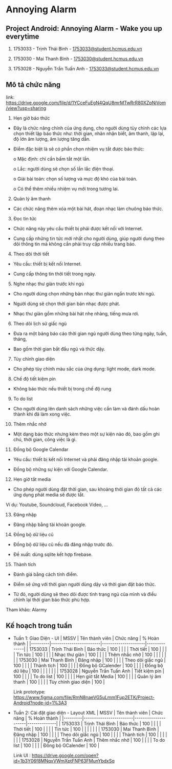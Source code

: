 # Annoying Alarm
## Project Android: Annoying Alarm - Wake you up everytime

1.  1753033 - Trịnh Thái Bình - 1753033@student.hcmus.edu.vn

2.  1753030 - Mai Thanh Bình - 1753030@student.hcmus.edu.vn

3.  1753028 - Nguyễn Trần Tuấn Anh - 1753033@student.hcmus.edu.vn

## Mô tả chức năng
link: https://drive.google.com/file/d/1YCceFuEgN4QqU8mrMTwRrR80XZpNjVom/view?usp=sharing

1. Hẹn giờ báo thức

* Đây là chức năng chính của ứng dụng, cho người dùng tùy chỉnh các lựa chọn
thiết lập báo thức như: thời gian, nhãn nhận biết, âm thanh, lặp lại, độ lớn âm
lượng, âm lượng tăng dần.

* Điểm đặc biệt là sẽ có phần chọn nhiệm vụ tắt được báo thức:

  o Mặc định: chỉ cần bấm tắt một lần.

  o Lắc: người dùng sẽ chọn số lần lắc điện thoại.

  o Giải bài toán: chọn số lượng và mực độ khó của bài toán.

  o Có thể thêm nhiều nhiệm vụ mới trong tương lai.

2. Quản lý âm thanh

* Các chức năng thêm xóa một bài hát, đoạn nhạc làm chuông báo thức.

3. Đọc tin tức

* Chức năng này yêu cầu thiết bị phải được kết nối với Internet.

* Cung cấp những tin tức mới nhất cho người dùng, giúp người dung theo dõi
thông tin mà không cần phải truy cập nhiều trang báo.

4. Theo dõi thời tiết

* Yêu cầu: thiết bị kết nối Internet.

* Cung cấp thông tin thời tiết trong ngày.

5. Nghe nhạc thư giản trước khi ngủ

* Cho người dùng chọn những bản nhạc thư giản ngắn trước khi ngủ.

* Người dùng sẽ chọn thời gian bản nhạc được phát.

* Nhạc thư giản gồm những bài hát nhẹ nhàng, tiếng mưa rơi.

6. Theo dõi lịch sử giấc ngủ

* Đưa ra một bảng báo cáo thời gian ngủ người dùng theo từng ngày, tuần, tháng,

* Bao gồm thời gian bắt đầu ngủ và thức dậy.

7. Tùy chỉnh giao diện

* Cho phép tùy chỉnh màu sắc của ứng dụng: light mode, dark mode.

8. Chế độ tiết kiệm pin

* Không báo thức nếu thiết bị trong chế độ rung

9. To do list

* Cho người dùng lên danh sách những việc cần làm và đánh dấu hoàn thành khi
đã làm xong việc.

10. Thêm nhắc nhở

* Một dạng báo thức nhưng kèm theo một sự kiện nào đó, bao gồm ghi chú, thời
gian, công việc là gì.

11. Đồng bộ Google Calendar

* Yêu cầu: thiết bị kết nối Internet và phải đăng nhập tài khoản google.

* Đồng bộ những sự kiện với Google Calendar.

12. Hẹn giờ tắt media

* Cho phép người dùng đặt thời gian, sau khoảng thời gian đó tất cả các ứng dụng
phát media sẽ được tắt.

Ví dụ: Youtube, Soundcloud, Facebook Video, ...

13. Đăng nhập

* Đăng nhập bằng tài khoản google.

14. Đồng bộ dữ liệu cũ

* Đồng bộ dữ liệu cũ nếu đã đăng nhập trước đó.

* Đề xuất: dùng sqlite kết hợp firebase.

15. Thành tích

* Đánh giá bằng cách tính điểm.

* Điểm sẽ ứng với thời gian người dùng dậy và thời gian đặt báo thức.

* Từ đó, người dùng sẽ theo dõi được tình trạng ngủ của mình và điều chỉnh lại
thời gian báo thức phù hợp.

Tham khảo: Alarmy

## Kế hoạch trong tuần
* Tuần 1: Giao Diện - UI
  | MSSV    | Tên thành viên         | Chức năng           | % Hoàn thành |
  |---------|------------------------|---------------------|--------------|
  | 1753033 |   Trịnh Thái Bình      | Báo thức            |     100      |
  |         |                        | Thời tiết           |     100      |
  |         |                        | Tin tức             |     100      |
  |         |                        | Nhạc thư giãn       |     100      |
  |         |                        | Thêm nhắc nhở       |     100      |
  |         |                        |                     |              |
  | 1753030 |   Mai Thanh Bình       | Đăng nhập           |     100      |
  |         |                        | Theo dõi giấc ngủ   |     100      |
  |         |                        | Thành tích          |     100      |
  |         |                        | Đồng bộ GCalender   |     100      |
  |         |                        | Đồng bộ dữ liệu     |     100      |
  |         |                        |                     |              |
  | 1753028 |   Nguyễn Trần Tuấn Anh | Tiết kiệm pin       |     100      |
  |         |                        | To do list          |     100      |
  |         |                        | Hẹn giờ tắt Media   |     100      |
  |         |                        | Quản lý âm thanh    |     100      |
  |         |                        | Tùy chỉnh giao diện |     100      |
  
  Link prototype: https://www.figma.com/file/RmN8naeVG5uLmm1Fup2ETK/Project-Android?node-id=1%3A3

* Tuần 2: Cài đặt giao diện - Layout XML
  | MSSV    | Tên thành viên         | Chức năng           | % Hoàn thành |
  |---------|------------------------|---------------------|--------------|
  | 1753033 |   Trịnh Thái Bình      | Báo thức            |     100      |
  |         |                        | Thời tiết           |     100      |
  |         |                        | Tin tức             |     100      |
  |         |                        |                     |              |
  | 1753030 |   Mai Thanh Bình       | Đăng nhập           |     100      |
  |         |                        | Theo dõi giấc ngủ   |     100      |
  |         |                        | Thành tích          |     100      |
  |         |                        |                     |              |
  | 1753028 |   Nguyễn Trần Tuấn Anh | Thêm nhắc nhở       |     100      |
  |         |                        | To do list          |     100      |
  |         |                        | Đồng bộ GCalender   |     100      |

  Link UI : https://drive.google.com/open?id=1b3Y06f8MNqxVWmXptFNP63FMunYbdxSq
